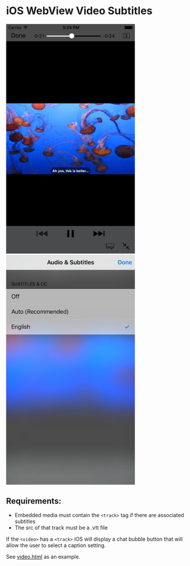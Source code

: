 # iOS WebView Video Subtitles

<img src="./screens/screenshot.png" width="350px" />
&nbsp;
&nbsp;
<img src="./screens/picker.png" width="350px" />

## Requirements:
* Embedded media must contain the `<track>` tag if there are associated subtitles
* The src of that track must be a .vtt file

If the `<video>` has a `<track>` iOS will display a chat bubble button that will allow
the user to select a caption setting.

See [video.html](../master/ClosedCaption/video.html) as an example.
